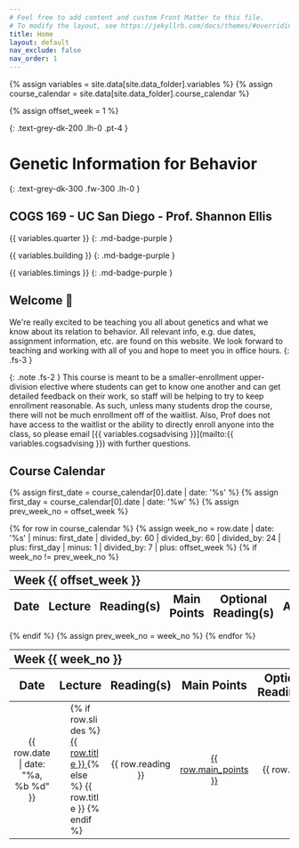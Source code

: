 ```yaml
---
# Feel free to add content and custom Front Matter to this file.
# To modify the layout, see https://jekyllrb.com/docs/themes/#overriding-theme-defaults
title: Home
layout: default
nav_exclude: false
nav_order: 1
---
```


{% assign variables = site.data[site.data_folder].variables %}
{% assign course_calendar = site.data[site.data_folder].course_calendar %}
<!-- Fall quarter starts in Week 0 while the other quarters start in Week 1 -->
{% assign offset_week = 1 %}

<script>
if (site.data_folder.charAt(0) === 'f') {
    {% assign offset_week = 0 %}
</script>

{: .text-grey-dk-200 .lh-0 .pt-4 }
# Genetic Information for Behavior

{: .text-grey-dk-300 .fw-300 .lh-0 }
## COGS 169 - UC San Diego - Prof. Shannon Ellis

{{ variables.quarter }}
{: .md-badge-purple }

{{ variables.building }}
{: .md-badge-purple }

{{ variables.timings }}
{: .md-badge-purple }


## Welcome <span title="https://jarv.is/" class="wave">👋</span> 

We're really excited to be teaching you all about genetics and what we know about its relation to behavior. All relevant info, e.g. due dates, assignment information, etc. are found on this website. We look forward to teaching and working with all of you and hope to meet you in office hours.
{: .fs-3 }

{: .note .fs-2 }
This course is meant to be a smaller-enrollment upper-division elective where students can get to know one another and can get detailed feedback on their work, so staff will be helping to try to keep enrollment reasonable. As such, unless many students drop the course, there will not be much enrollment off of the waitlist. Also, Prof does not have access to the waitlist or the ability to directly enroll anyone into the class, so please email [{{ variables.cogsadvising }}](mailto:{{ variables.cogsadvising }}) with further questions.

## Course Calendar

{% assign first_date = course_calendar[0].date | date: '%s' %}
{% assign first_day = course_calendar[0].date | date: '%w' %}
{% assign prev_week_no = offset_week %}
<table style="table-layout: fixed; text-align: left; width: 100%;">
    <colspan>
        <col style="width: 15%; border: none">
        <col style="width: 20%; border: none">
        <col style="width: 20%; border: none">
        <col style="width: 10%; border: none">
        <col style="width: 20%; border: none">
        <col style="width: 15%; border: none">
    </colspan>
    <thead>
        <tr class="header">
            <th colspan="6" style="font-size-adjust:0.70"> Week {{ offset_week }} </th>
        </tr>
        <tr class="header">
            <th style="text-align: center; font-size-adjust:0.70"> Date </th>
            <th style="text-align: center; font-size-adjust:0.70"> Lecture </th>
            <th style="text-align: center; font-size-adjust:0.70"> Reading(s) </th>
            <th style="text-align: center; font-size-adjust:0.70"> Main Points </th>
            <th style="text-align: center; font-size-adjust:0.70"> Optional Reading(s)</th>
            <th style="text-align: center; font-size-adjust:0.70"> Assignment </th>
        </tr>
    </thead>
    <tbody>
{% for row in course_calendar %}
    {% assign week_no = row.date | date: '%s' | minus: first_date | divided_by: 60 | divided_by: 60 | divided_by: 24 | plus: first_day | minus: 1 | divided_by: 7 | plus: offset_week %}
    <!-- Week number is calculated as follows. Take the current row date as epoch and subtract the first date from course calendar.
    Convert it to number of days (How many days ahead is the current row date from first date) and add the day number of the first day of the week.
    Sunday is considered as 0, Monday as 1 and so on (strftime), but to start our week from Monday, we subtract 1 and then divide by 7 to get week no
    Offset week is used since fall quarter starts in Week 0 while other quarters start in Week 1 -->
    {% if week_no != prev_week_no %}
    </tbody>
</table>
<table style="table-layout: fixed; text-align: left; width: 100%;">
    <colspan>
        <col style="width: 15%; border: none">
        <col style="width: 20%; border: none">
        <col style="width: 20%; border: none">
        <col style="width: 10%; border: none">
        <col style="width: 20%; border: none">
        <col style="width: 15%; border: none">
    </colspan>
    <thead>
        <tr class="header">
            <th colspan="6" style="font-size-adjust:0.70"> Week {{ week_no }} </th>
         </tr>
        <tr class="header">
            <th style="text-align: center; font-size-adjust:0.70"> Date </th>
            <th style="text-align: center; font-size-adjust:0.70"> Lecture </th>
            <th style="text-align: center; font-size-adjust:0.70"> Reading(s) </th>
            <th style="text-align: center; font-size-adjust:0.70"> Main Points </th>
            <th style="text-align: center; font-size-adjust:0.70"> Optional Reading(s)</th>
            <th style="text-align: center; font-size-adjust:0.70"> Assignment </th>
        </tr>
    </thead>
    <tbody>
    {% endif %}
    {% assign prev_week_no = week_no %}
        <tr>
            <td style="text-align: center"> {{ row.date | date: "%a, %b %d" }} </td>
            <td style="padding-left: 4%"> {% if row.slides %} <a href="{{ row.slides }}"> {{ row.title }} </a> {% else %} {{ row.title }} {% endif %} </td>
            <td style="text-align: center"> {{ row.reading }} </td>
            <td style="text-align: center"> <a href="{{ row.mp_link }}"> {{ row.main_points }} </a> </td>
            <td style="text-align: center"> {{ row.opt }} </td>
            <td style="text-align: center"> <a href="{{ row.assign_link }}"> {{ row.assignment }} </a> </td>
        </tr>
{% endfor %}
    </tbody>
</table>
